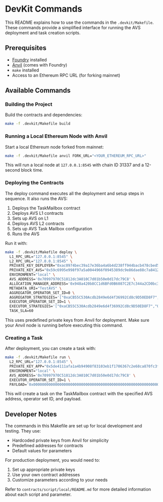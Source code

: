 # DevKit Commands

This README explains how to use the commands in the `.devkit/Makefile`. These commands provide a simplified interface for running the AVS deployment and task creation scripts.

## Prerequisites

- [Foundry](https://book.getfoundry.sh/) installed
- [Anvil](https://book.getfoundry.sh/anvil/) (comes with Foundry) 
- `make` installed
- Access to an Ethereum RPC URL (for forking mainnet)

## Available Commands

### Building the Project

Build the contracts and dependencies:

```sh
make -f .devkit/Makefile build
```

### Running a Local Ethereum Node with Anvil

Start a local Ethereum node forked from mainnet:

```sh
make -f .devkit/Makefile anvil FORK_URL="<YOUR_ETHEREUM_RPC_URL>"
```

This will run a local node at `127.0.0.1:8545` with chain ID 31337 and a 12-second block time.

### Deploying the Contracts

The deploy command executes all the deployment and setup steps in sequence. It also runs the AVS:

1. Deploys the TaskMailbox contract
2. Deploys AVS L1 contracts
3. Sets up AVS on L1
4. Deploys AVS L2 contracts
5. Sets up AVS Task Mailbox configuration
6. Runs the AVS

Run it with:

```sh
make -f .devkit/Makefile deploy \
  L1_RPC_URL="127.0.0.1:8545" \
  L2_RPC_URL="127.0.0.1:8545" \
  PRIVATE_KEY_DEPLOYER="0xac0974bec39a17e36ba4a6b4d238ff944bacb478cbed5efcae784d7bf4f2ff80" \
  PRIVATE_KEY_AVS="0x59c6995e998f97a5a0044966f0945389dc9e86dae88c7a8412f4603b6b78690d" \
  ENVIRONMENT="local" \
  AVS_ADDRESS='0x70997970C51812dc3A010C7d01b50e0d17dc79C8' \
  ALLOCATION_MANAGER_ADDRESS='0x948a420b8CC1d6BFd0B6087C2E7c344a2CD0bc39' \
  METADATA_URI="TestAVS" \
  AGGREGATOR_OPERATOR_SET_ID=0 \
  AGGREGATOR_STRATEGIES='["0xaCB55C530Acdb2849e6d4f36992Cd8c9D50ED8F7","0x93c4b944D05dfe6df7645A86cd2206016c51564D"]' \
  EXECUTOR_OPERATOR_SET_ID=1 \
  EXECUTOR_STRATEGIES='["0xaCB55C530Acdb2849e6d4f36992Cd8c9D50ED8F7","0x93c4b944D05dfe6df7645A86cd2206016c51564D"]' \
  TASK_SLA=60
```

This uses predefined private keys from Anvil for deployment. Make sure your Anvil node is running before executing this command.

### Creating a Task

After deployment, you can create a task with:

```sh
make -f .devkit/Makefile run \
  L2_RPC_URL="127.0.0.1:8545" \
  PRIVATE_KEY_APP="0x5de4111afa1a4b94908f83103eb1f1706367c2e68ca870fc3fb9a804cdab365a" \
  ENVIRONMENT="local" \
  AVS_ADDRESS='0x70997970C51812dc3A010C7d01b50e0d17dc79C8' \
  EXECUTOR_OPERATOR_SET_ID=1 \
  PAYLOAD='0x0000000000000000000000000000000000000000000000000000000000000005'
```

This will create a task on the TaskMailbox contract with the specified AVS address, operator set ID, and payload.

## Developer Notes

The commands in this Makefile are set up for local development and testing. They use:

- Hardcoded private keys from Anvil for simplicity
- Predefined addresses for contracts
- Default values for parameters

For production deployment, you would need to:
1. Set up appropriate private keys
2. Use your own contract addresses
3. Customize parameters according to your needs

Refer to `contracts/script/local/README.md` for more detailed information about each script and parameter. 